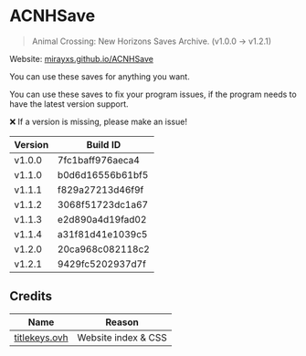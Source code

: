 # ACNHSave
> Animal Crossing: New Horizons Saves Archive. (v1.0.0 → v1.2.1)

Website: [mirayxs.github.io/ACNHSave](https://mirayxs.github.io/ACNHSave)

You can use these saves for anything you want.

You can use these saves to fix your program issues, if the program needs to have the latest version support.

❌ If a version is missing, please make an issue!

Version | Build ID
--------| -----------------
v1.0.0  | 7fc1baff976aeca4
v1.1.0  | b0d6d16556b61bf5
v1.1.1  | f829a27213d46f9f
v1.1.2  | 3068f51723dc1a67
v1.1.3  | e2d890a4d19fad02
v1.1.4  | a31f81d41e1039c5
v1.2.0  | 20ca968c082118c2
v1.2.1  | 9429fc5202937d7f

## Credits 

Name | Reason
---- | ---------
[titlekeys.ovh](https://titlekeys.ovh) | Website index & CSS
